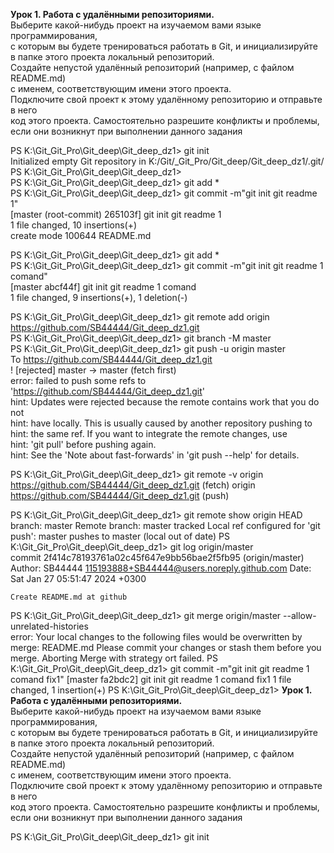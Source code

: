 **Урок 1. Работа с удалёнными репозиториями.**  
Выберите какой-нибудь проект на изучаемом вами языке программирования,  
с которым вы будете тренироваться работать в Git, и инициализируйте  
в папке этого проекта локальный репозиторий.  
Создайте непустой удалённый репозиторий (например, с файлом README.md)  
с именем, соответствующим имени этого проекта.  
Подключите свой проект к этому удалённому репозиторию и отправьте в него  
код этого проекта. Самостоятельно разрешите конфликты и проблемы,  
если они возникнут при выполнении данного задания  

PS K:\Git\_Git_Pro\Git_deep\Git_deep_dz1> git init  
Initialized empty Git repository in K:/Git/_Git_Pro/Git_deep/Git_deep_dz1/.git/  
PS K:\Git\_Git_Pro\Git_deep\Git_deep_dz1>  
PS K:\Git\_Git_Pro\Git_deep\Git_deep_dz1> git add *  
PS K:\Git\_Git_Pro\Git_deep\Git_deep_dz1> git commit -m"git init git readme 1"   
[master (root-commit) 265103f] git init git readme 1  
1 file changed, 10 insertions(+)  
create mode 100644 README.md  

PS K:\Git\_Git_Pro\Git_deep\Git_deep_dz1> git add *  
PS K:\Git\_Git_Pro\Git_deep\Git_deep_dz1> git commit -m"git init git readme 1 comand"  
[master abcf44f] git init git readme 1 comand  
1 file changed, 9 insertions(+), 1 deletion(-)  
  
PS K:\Git\_Git_Pro\Git_deep\Git_deep_dz1> git remote add origin   https://github.com/SB44444/Git_deep_dz1.git  
PS K:\Git\_Git_Pro\Git_deep\Git_deep_dz1> git branch -M master  
PS K:\Git\_Git_Pro\Git_deep\Git_deep_dz1> git push -u origin master  
To https://github.com/SB44444/Git_deep_dz1.git   
 ! [rejected]        master -> master (fetch first)  
error: failed to push some refs to 'https://github.com/SB44444/Git_deep_dz1.git'  
hint: Updates were rejected because the remote contains work that you do not  
hint: have locally. This is usually caused by another repository pushing to  
hint: the same ref. If you want to integrate the remote changes, use  
hint: 'git pull' before pushing again.  
hint: See the 'Note about fast-forwards' in 'git push --help' for details. 

PS K:\Git\_Git_Pro\Git_deep\Git_deep_dz1> git remote -v
origin  https://github.com/SB44444/Git_deep_dz1.git (fetch)
origin  https://github.com/SB44444/Git_deep_dz1.git (push)

PS K:\Git\_Git_Pro\Git_deep\Git_deep_dz1> git remote show origin
  HEAD branch: master
  Remote branch:
    master tracked
  Local ref configured for 'git push':
    master pushes to master (local out of date)
PS K:\Git\_Git_Pro\Git_deep\Git_deep_dz1> git log origin/master     
commit 2f414c78193761a02c45f647e9bb56bae2f5fb95 (origin/master)
Author: SB44444 <115193888+SB44444@users.noreply.github.com>
Date:   Sat Jan 27 05:51:47 2024 +0300

    Create README.md at github
PS K:\Git\_Git_Pro\Git_deep\Git_deep_dz1> git merge origin/master --allow-unrelated-histories        
error: Your local changes to the following files would be overwritten by merge:
        README.md
Please commit your changes or stash them before you merge.
Aborting
Merge with strategy ort failed.
PS K:\Git\_Git_Pro\Git_deep\Git_deep_dz1> git commit -m"git init git readme 1 comand fix1"
[master fa2bdc2] git init git readme 1 comand fix1
 1 file changed, 1 insertion(+)
PS K:\Git\_Git_Pro\Git_deep\Git_deep_dz1> **Урок 1. Работа с удалёнными репозиториями.**  
Выберите какой-нибудь проект на изучаемом вами языке программирования,  
с которым вы будете тренироваться работать в Git, и инициализируйте  
в папке этого проекта локальный репозиторий.  
Создайте непустой удалённый репозиторий (например, с файлом README.md)  
с именем, соответствующим имени этого проекта.  
Подключите свой проект к этому удалённому репозиторию и отправьте в него  
код этого проекта. Самостоятельно разрешите конфликты и проблемы,  
если они возникнут при выполнении данного задания 

PS K:\Git\_Git_Pro\Git_deep\Git_deep_dz1> git init  
